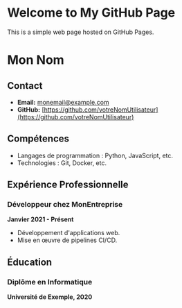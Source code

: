 # Welcome to My GitHub Page
This is a simple web page hosted on GitHub Pages.

# Mon Nom

## Contact
- **Email:** monemail@example.com
- **GitHub:** [https://github.com/votreNomUtilisateur](https://github.com/votreNomUtilisateur)

## Compétences
- Langages de programmation : Python, JavaScript, etc.
- Technologies : Git, Docker, etc.

## Expérience Professionnelle
### Développeur chez MonEntreprise
**Janvier 2021 - Présent**
- Développement d'applications web.
- Mise en œuvre de pipelines CI/CD.

## Éducation
### Diplôme en Informatique
**Université de Exemple, 2020**
